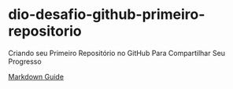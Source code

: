 # dio-desafio-github-primeiro-repositorio
Criando seu Primeiro Repositório no GitHub Para Compartilhar Seu Progresso

[Markdown Guide](https://www.markdownguide.org/)
